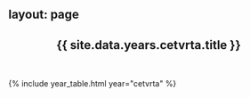 layout: page
---

<h2 style="text-align: center;">{{ site.data.years.cetvrta.title }}</h2>

<br>

{% include year_table.html year="cetvrta" %}
